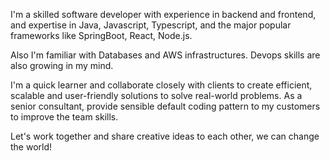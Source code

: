 I'm a skilled software developer with experience in backend and frontend, and expertise in Java, Javascript, Typescript,
and the major popular frameworks like SpringBoot, React, Node.js. 

Also I'm familiar with Databases and AWS infrastructures. Devops skills are also growing in my mind.

I'm a quick learner and collaborate closely with clients to create efficient, scalable and user-friendly solutions to solve
real-world problems.
As a senior consultant, provide sensible default coding pattern to my customers to improve the team skills.

Let's work together and share creative ideas to each other, we can change the world!
